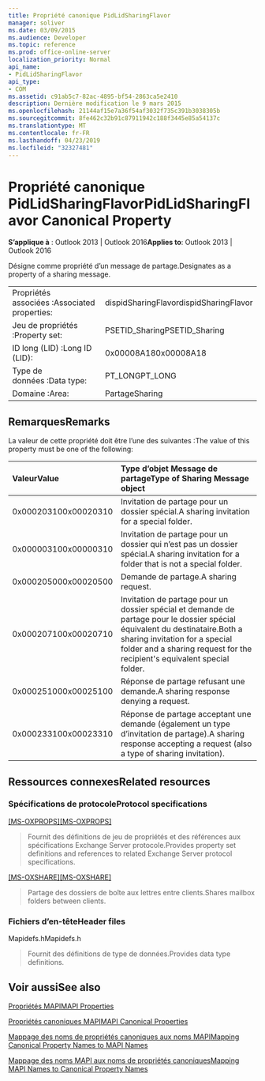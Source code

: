 ```yaml
---
title: Propriété canonique PidLidSharingFlavor
manager: soliver
ms.date: 03/09/2015
ms.audience: Developer
ms.topic: reference
ms.prod: office-online-server
localization_priority: Normal
api_name:
- PidLidSharingFlavor
api_type:
- COM
ms.assetid: c91ab5c7-82ac-4895-bf54-2863ca5e2410
description: Dernière modification le 9 mars 2015
ms.openlocfilehash: 21144af15e7a36f54af3032f735c391b3038305b
ms.sourcegitcommit: 8fe462c32b91c87911942c188f3445e85a54137c
ms.translationtype: MT
ms.contentlocale: fr-FR
ms.lasthandoff: 04/23/2019
ms.locfileid: "32327481"
---
```

# <a name="pidlidsharingflavor-canonical-property"></a><span data-ttu-id="16e3d-103">Propriété canonique PidLidSharingFlavor</span><span class="sxs-lookup"><span data-stu-id="16e3d-103">PidLidSharingFlavor Canonical Property</span></span>

  
  
<span data-ttu-id="16e3d-104">**S’applique à** : Outlook 2013 | Outlook 2016</span><span class="sxs-lookup"><span data-stu-id="16e3d-104">**Applies to**: Outlook 2013 | Outlook 2016</span></span> 
  
<span data-ttu-id="16e3d-105">Désigne comme propriété d’un message de partage.</span><span class="sxs-lookup"><span data-stu-id="16e3d-105">Designates as a property of a sharing message.</span></span>
  
|||
|:-----|:-----|
|<span data-ttu-id="16e3d-106">Propriétés associées :</span><span class="sxs-lookup"><span data-stu-id="16e3d-106">Associated properties:</span></span>  <br/> |<span data-ttu-id="16e3d-107">dispidSharingFlavor</span><span class="sxs-lookup"><span data-stu-id="16e3d-107">dispidSharingFlavor</span></span>  <br/> |
|<span data-ttu-id="16e3d-108">Jeu de propriétés :</span><span class="sxs-lookup"><span data-stu-id="16e3d-108">Property set:</span></span>  <br/> |<span data-ttu-id="16e3d-109">PSETID_Sharing</span><span class="sxs-lookup"><span data-stu-id="16e3d-109">PSETID_Sharing</span></span>  <br/> |
|<span data-ttu-id="16e3d-110">ID long (LID) :</span><span class="sxs-lookup"><span data-stu-id="16e3d-110">Long ID (LID):</span></span>  <br/> |<span data-ttu-id="16e3d-111">0x00008A18</span><span class="sxs-lookup"><span data-stu-id="16e3d-111">0x00008A18</span></span>  <br/> |
|<span data-ttu-id="16e3d-112">Type de données :</span><span class="sxs-lookup"><span data-stu-id="16e3d-112">Data type:</span></span>  <br/> |<span data-ttu-id="16e3d-113">PT_LONG</span><span class="sxs-lookup"><span data-stu-id="16e3d-113">PT_LONG</span></span>  <br/> |
|<span data-ttu-id="16e3d-114">Domaine :</span><span class="sxs-lookup"><span data-stu-id="16e3d-114">Area:</span></span>  <br/> |<span data-ttu-id="16e3d-115">Partage</span><span class="sxs-lookup"><span data-stu-id="16e3d-115">Sharing</span></span>  <br/> |
   
## <a name="remarks"></a><span data-ttu-id="16e3d-116">Remarques</span><span class="sxs-lookup"><span data-stu-id="16e3d-116">Remarks</span></span>

<span data-ttu-id="16e3d-117">La valeur de cette propriété doit être l’une des suivantes :</span><span class="sxs-lookup"><span data-stu-id="16e3d-117">The value of this property must be one of the following:</span></span>
  
|<span data-ttu-id="16e3d-118">**Valeur**</span><span class="sxs-lookup"><span data-stu-id="16e3d-118">**Value**</span></span>|<span data-ttu-id="16e3d-119">**Type d’objet Message de partage**</span><span class="sxs-lookup"><span data-stu-id="16e3d-119">**Type of Sharing Message object**</span></span>|
|:-----|:-----|
|<span data-ttu-id="16e3d-120">0x00020310</span><span class="sxs-lookup"><span data-stu-id="16e3d-120">0x00020310</span></span>  <br/> |<span data-ttu-id="16e3d-121">Invitation de partage pour un dossier spécial.</span><span class="sxs-lookup"><span data-stu-id="16e3d-121">A sharing invitation for a special folder.</span></span>  <br/> |
|<span data-ttu-id="16e3d-122">0x00000310</span><span class="sxs-lookup"><span data-stu-id="16e3d-122">0x00000310</span></span>  <br/> |<span data-ttu-id="16e3d-123">Invitation de partage pour un dossier qui n’est pas un dossier spécial.</span><span class="sxs-lookup"><span data-stu-id="16e3d-123">A sharing invitation for a folder that is not a special folder.</span></span>  <br/> |
|<span data-ttu-id="16e3d-124">0x00020500</span><span class="sxs-lookup"><span data-stu-id="16e3d-124">0x00020500</span></span>  <br/> |<span data-ttu-id="16e3d-125">Demande de partage.</span><span class="sxs-lookup"><span data-stu-id="16e3d-125">A sharing request.</span></span>  <br/> |
|<span data-ttu-id="16e3d-126">0x00020710</span><span class="sxs-lookup"><span data-stu-id="16e3d-126">0x00020710</span></span>  <br/> |<span data-ttu-id="16e3d-127">Invitation de partage pour un dossier spécial et demande de partage pour le dossier spécial équivalent du destinataire.</span><span class="sxs-lookup"><span data-stu-id="16e3d-127">Both a sharing invitation for a special folder and a sharing request for the recipient's equivalent special folder.</span></span>  <br/> |
|<span data-ttu-id="16e3d-128">0x00025100</span><span class="sxs-lookup"><span data-stu-id="16e3d-128">0x00025100</span></span>  <br/> |<span data-ttu-id="16e3d-129">Réponse de partage refusant une demande.</span><span class="sxs-lookup"><span data-stu-id="16e3d-129">A sharing response denying a request.</span></span>  <br/> |
|<span data-ttu-id="16e3d-130">0x00023310</span><span class="sxs-lookup"><span data-stu-id="16e3d-130">0x00023310</span></span>  <br/> |<span data-ttu-id="16e3d-131">Réponse de partage acceptant une demande (également un type d’invitation de partage).</span><span class="sxs-lookup"><span data-stu-id="16e3d-131">A sharing response accepting a request (also a type of sharing invitation).</span></span>  <br/> |
   
## <a name="related-resources"></a><span data-ttu-id="16e3d-132">Ressources connexes</span><span class="sxs-lookup"><span data-stu-id="16e3d-132">Related resources</span></span>

### <a name="protocol-specifications"></a><span data-ttu-id="16e3d-133">Spécifications de protocole</span><span class="sxs-lookup"><span data-stu-id="16e3d-133">Protocol specifications</span></span>

<span data-ttu-id="16e3d-134">[[MS-OXPROPS]](https://msdn.microsoft.com/library/f6ab1613-aefe-447d-a49c-18217230b148%28Office.15%29.aspx)</span><span class="sxs-lookup"><span data-stu-id="16e3d-134">[[MS-OXPROPS]](https://msdn.microsoft.com/library/f6ab1613-aefe-447d-a49c-18217230b148%28Office.15%29.aspx)</span></span>
  
> <span data-ttu-id="16e3d-135">Fournit des définitions de jeu de propriétés et des références aux spécifications Exchange Server protocole.</span><span class="sxs-lookup"><span data-stu-id="16e3d-135">Provides property set definitions and references to related Exchange Server protocol specifications.</span></span>
    
<span data-ttu-id="16e3d-136">[[MS-OXSHARE]](https://msdn.microsoft.com/library/e4e5bd27-d5e0-43f9-a6ea-550876724f3d%28Office.15%29.aspx)</span><span class="sxs-lookup"><span data-stu-id="16e3d-136">[[MS-OXSHARE]](https://msdn.microsoft.com/library/e4e5bd27-d5e0-43f9-a6ea-550876724f3d%28Office.15%29.aspx)</span></span>
  
> <span data-ttu-id="16e3d-137">Partage des dossiers de boîte aux lettres entre clients.</span><span class="sxs-lookup"><span data-stu-id="16e3d-137">Shares mailbox folders between clients.</span></span>
    
### <a name="header-files"></a><span data-ttu-id="16e3d-138">Fichiers d’en-tête</span><span class="sxs-lookup"><span data-stu-id="16e3d-138">Header files</span></span>

<span data-ttu-id="16e3d-139">Mapidefs.h</span><span class="sxs-lookup"><span data-stu-id="16e3d-139">Mapidefs.h</span></span>
  
> <span data-ttu-id="16e3d-140">Fournit des définitions de type de données.</span><span class="sxs-lookup"><span data-stu-id="16e3d-140">Provides data type definitions.</span></span>
    
## <a name="see-also"></a><span data-ttu-id="16e3d-141">Voir aussi</span><span class="sxs-lookup"><span data-stu-id="16e3d-141">See also</span></span>



[<span data-ttu-id="16e3d-142">Propriétés MAPI</span><span class="sxs-lookup"><span data-stu-id="16e3d-142">MAPI Properties</span></span>](mapi-properties.md)
  
[<span data-ttu-id="16e3d-143">Propriétés canoniques MAPI</span><span class="sxs-lookup"><span data-stu-id="16e3d-143">MAPI Canonical Properties</span></span>](mapi-canonical-properties.md)
  
[<span data-ttu-id="16e3d-144">Mappage des noms de propriétés canoniques aux noms MAPI</span><span class="sxs-lookup"><span data-stu-id="16e3d-144">Mapping Canonical Property Names to MAPI Names</span></span>](mapping-canonical-property-names-to-mapi-names.md)
  
[<span data-ttu-id="16e3d-145">Mappage des noms MAPI aux noms de propriétés canoniques</span><span class="sxs-lookup"><span data-stu-id="16e3d-145">Mapping MAPI Names to Canonical Property Names</span></span>](mapping-mapi-names-to-canonical-property-names.md)

